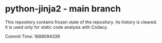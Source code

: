 # python-jinja2 - main branch

This repository contains frozen state of the repository.
Its history is cleared. It is used only for static code
analysis with Codacy.

Commit Time: 1689094339